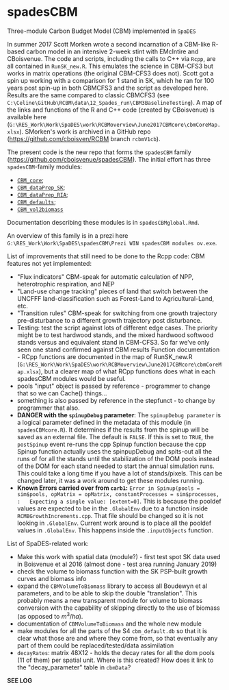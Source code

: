 # spadesCBM

Three-module Carbon Budget Model (CBM) implemented in `SpaDES`

In summer 2017 Scott Morken wrote a second incarnation of a CBM-like R-based carbon model in an intensive 2-week stint with EMcIntire and CBoisvenue.
The code and scripts, including the calls to C++ via `Rcpp`, are all contained in `RunSK_new.R`.
This emulates the science in CBM-CFS3 but works in matrix operations (the original CBM-CFS3 does not).
Scott got a spin up working with a comparison for 1 stand in SK, which he ran for 100 years post spin-up in both CBMCFS3 and the script as developed here.
Results are the same compared to classic CBMCFS3 (see `C:\Celine\GitHub\RCBM\data\12_Spades_run\CBM3BaselineTesting`).
A map of the links and functions of the R and C++ code (created by CBoisvenue) is available here (`G:\RES_Work\Work\SpaDES\work\RCBMoverview\June2017CBMcore\cbmCoreMap.xlsx`).
SMorken's work is archived in a GitHub repo (<https://github.com/cboisven/RCBM> branch `rcbmV1cb`).

The present code is the new repo that forms the `spadesCBM` family (<https://github.com/cboisvenue/spadesCBM>).
The initial effort has three `spadesCBM`-family modules:
- [`CBM_core`](https://github.com/PredictiveEcology/CBM_core);
- [`CBM_dataPrep_SK`](https://github.com/PredictiveEcology/CBM_dataPrep_SK);
- [`CBM_dataPrep_RIA`](https://github.com/PredictiveEcology/CBM_dataPrep_RIA);
- [`CBM_defaults`](https://github.com/PredictiveEcology/CBM_defaults);
- [`CBM_vol2biomass`](https://github.com/PredictiveEcology/CBM_vol2biomass)

Documentation describing these modules is in `spadesCBMglobal.Rmd`.

An overview of this family is in a prezi here `G:\RES_Work\Work\SpaDES\spadesCBM\Prezi WIN spadesCBM modules ov.exe`.

List of improvements that still need to be done to the Rcpp code:
CBM features not yet implemented:
- "Flux indicators" CBM-speak for automatic calculation of NPP, heterotrophic respiration, and NEP
- "Land-use change tracking" pieces of land that switch between the UNCFFF land-classification such as Forest-Land to Agricultural-Land, etc.
- "Transition rules" CBM-speak for switching from one growth trajectory pre-disturbance to a different growth trajectory post disturbance.
- Testing: test the script against lots of different edge cases.  The priority might be to test hardwood stands, and the mixed hardwood softwood stands versus and equivalent stand in CBM-CFS3.  So far we’ve only seen one stand confirmed against CBM results
Function documentation - RCpp functions are documented in the map of RunSK_new.R (`G:\RES_Work\Work\SpaDES\work\RCBMoverview\June2017CBMcore\cbmCoreMap.xlsx`), but a clearer map of what RCpp functions does what in each spadesCBM modules would be useful.
- pools "input" object is passed by reference - programmer to change that so we can Cache() things...
- something is also passed by reference in the stepfunct - to change by programmer that also.
- **DANGER with the `spinupDebug` parameter**: The `spinupDebug parameter` is a logical parameter defined in the metadata of this module (in `spadesCBMcore.R`). It determines if the results from the spinup will be saved as an external file. The default is `FALSE`. If this is set to `TRUE`, the `postSpinup` event re-runs the cpp Spinup function because the cpp Spinup function actually uses the spinpupDebug and spits-out all the runs of for all the stands until the stabilization of the DOM pools instead of the DOM for each stand needed to start the annual simulation runs. This could take a long time if you have a lot of stands/pixels. This can be changed later, it was a work around to get these modules running. 
- **Known Errors carried over from `carb1`:** `Error in Spinup(pools = sim$pools, opMatrix = opMatrix, constantProcesses = sim$processes,  :   Expecting a single value: [extent=0]`. This is because the pooldef values are expected to be in the `.GlobalEnv` due to a function inside `RCMBGrowthIncrements.cpp`. That file should be changed so it is not looking in `.GlobalEnv`. Current work around is to place all the pooldef values in `.GlobalEnv`. This happens inside the `.inputObjects` function.

List of SpaDES-related work:
- Make this work with spatial data (module?) - first test spot SK data used in Boisvenue et al 2016 (almost done - test area running January 2019)
- check the volume to biomass function with the SK PSP-built growth curves and biomass info
- expand the `CBMVolumeToBiomass` library to access all Boudewyn et al parameters, and to be able to skip the double "translation". This probably means a new transparent module for volume to biomass conversion with the capability of skipping directly to the use of biomass (as opposed to $m^3 / ha$).
- documentation of `CBMVolumeToBiomass` and the whole new module
- make modules for all the parts of the S4 `cbm_default.db` so that it is clear what those are and where they come from, so that eventually any part of them could be replaced/tested/data assimilation
- `decayRates`: matrix 48X12 - holds the decay rates for all the dom pools (11 of them) per spatial unit. Where is this created? How does it link to the "decay_parameter" table in `cbmData`?

**SEE LOG**
 
